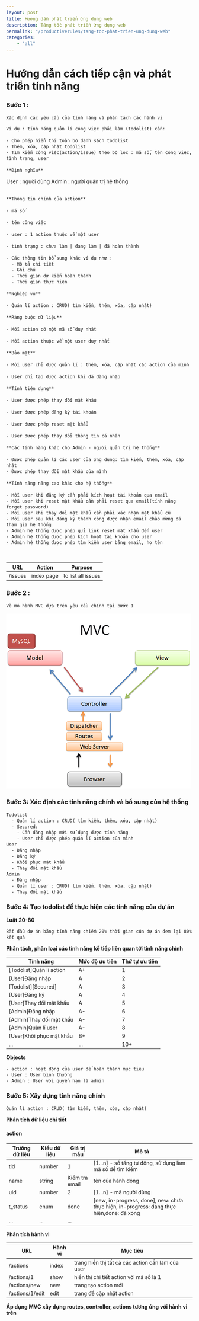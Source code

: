 ```yaml
---
layout: post
title: Hướng dẫn phát triển ứng dụng web
description: Tăng tốc phát triển ứng dụng web
permalink: "/productiverules/tang-toc-phat-trien-ung-dung-web"
categories:     
    - "all"
---
```


# Hướng dẫn cách tiếp cận và phát triển tính năng

### Bước 1 : 

```
Xác định các yêu cầu của tính năng và phân tách các hành vi
```

```
Ví dụ : tính năng quản lí công việc phải làm (todolist) cần:

- Cho phép hiển thị toàn bộ danh sách todolist
- Thêm, xóa, cập nhật todolist
- Tìm kiếm công việc(action/issue) theo bộ lọc : mã số, tên công việc, tình trạng, user

**Định nghĩa**

```
User : người dùng
Admin : người quản trị hệ thống
```

**Thông tin chính của action**

- mã số

- tên công việc

- user : 1 action thuộc về một user

- tình trạng : chưa làm | đang làm | đã hoàn thành

- Các thông tin bổ sung khác ví dụ như : 
  - Mô tả chi tiết
  - Ghi chú
  - Thời gian dự kiến hoàn thành
  - Thời gian thực hiện

**Nghiệp vụ**

- Quản lí action : CRUD( tìm kiếm, thêm, xóa, cập nhật)

**Ràng buộc dữ liệu**

- Mỗi action có một mã số duy nhất

- Mỗi action thuộc về một user duy nhất

**Bảo mật**

- Mỗi user chỉ được quản lí : thêm, xóa, cập nhật các action của mình

- User chỉ tạo được action khi đã đăng nhập

**Tính tiện dụng**

- User được phép thay đổi mật khẩu

- User được phép đăng ký tài khoản

- User được phép reset mật khẩu

- User được phép thay đổi thông tin cá nhân

**Các tính năng khác cho Admin - người quản trị hệ thống**

- Được phép quản lí các user của ứng dụng: tìm kiếm, thêm, xóa, cập nhật
- Được phép thay đổi mật khẩu của mình

**Tính năng nâng cao khác cho hệ thống**

- Mỗi user khi đăng ký cần phải kích hoạt tài khoản qua email
- Mỗi user khi reset mật khẩu cần phải reset qua email(tính năng forget password)
- Mỗi user khi thay đổi mật khẩu cần phải xác nhận mật khẩu cũ
- Mỗi user sau khi đăng ký thành công được nhận email chào mừng đã tham gia hệ thống
- Admin hệ thống được phép gửi link reset mật khẩu đến user
- Admin hệ thống được phép kích hoạt tài khoản cho user
- Admin hệ thống được phép tìm kiếm user bằng email, họ tên



```

URL           | Action         | Purpose
------------  | ------------   | ------------
/issues | index page | to list all issues


### Bước 2 : 

```
Vẽ mô hình MVC dựa trên yêu cầu chính tại bước 1
```

![MVC Example](/assets/img/posts/tang-toc-phat-trien-ung-dung-web/mvc-rails.png)

### Bước 3: Xác định các tính năng chính và bổ sung của hệ thống

```
Todolist
  - Quản lí action : CRUD( tìm kiếm, thêm, xóa, cập nhật)
  - Secured:
    - Cần đăng nhập mới sử dụng được tính năng
    - User chỉ được phép quản lí action của mình
User
  - Đăng nhập
  - Đăng ký
  - Khôi phục mật khẩu
  - Thay đổi mật khẩu
Admin
  - Đăng nhập
  - Quản lí user : CRUD( tìm kiếm, thêm, xóa, cập nhật)
  - Thay đổi mật khẩu
```

### Bước 4: Tạo todolist để thực hiện các tính năng của dự án

**Luật 20-80**

```
Bắt đầu dự án bằng tính năng chiếm 20% thời gian của dự án đem lại 80% kết quả
```

**Phân tách, phân loại các tính năng kế tiếp liên quan tới tính năng chính**

Tính năng | Mức độ ưu tiên | Thứ tự ưu tiên
------------ | --------- | ---------
[Todolist]Quản lí action | A+ | 1
[User]Đăng nhập | A | 2
[Todolist][Secured] | A | 3
[User]Đăng ký | A | 4
[User]Thay đổi mật khẩu | A | 5
[Admin]Đăng nhập | A- | 6
[Admin]Thay đổi mật khẩu | A- | 7
[Admin]Quản lí user | A- | 8
[User]Khôi phục mật khẩu | B+ | 9
... | ... | 10+

**Objects**

```
- action : hoạt động của user để hoàn thành mục tiêu
- User : User bình thường
- Admin : User với quyền hạn là admin
```

### Bước 5: Xây dựng tính năng chính

```
Quản lí action : CRUD( tìm kiếm, thêm, xóa, cập nhật)
```

**Phân tích dữ liệu chi tiết**

#### action

Trường dữ liệu | Kiểu dữ liệu | Giá trị mẫu | Mô tả
------------ | ------- | --------- | ---------
tid | number | 1 | [1...n] - số tăng tự động, sử dụng làm mã số để tìm kiếm
name | string | Kiểm tra email | tên của hành động
uid | number | 2 | [1...n] - mã người dùng
t_status | enum | done | [new, in-progress, done], new: chưa thực hiện, in-progress: đang thực hiện,done: đã xong
... | ... | ...

**Phân tích hành vi**

URL | Hành vi | Mục tiêu
------------ | --------- | ---------
/actions | index | trang hiển thị tất cả các action cần làm của user
/actions/1 | show | hiển thị chi tiết action với mã số là 1
/actions/new | new | trang tạo action mới
/actions/1/edit | edit | trang để cập nhật action

**Áp dụng MVC xây dựng routes, controller, actions tương ứng với hành vi trên**

